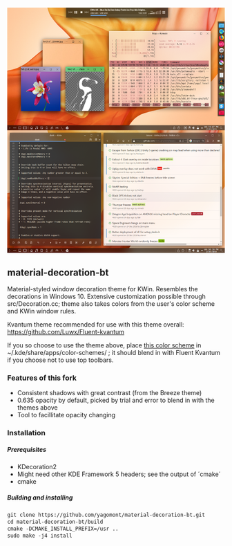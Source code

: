 ![Demo](data/preview.png)

## material-decoration-bt
Material-styled window decoration theme for KWin. Resembles the decorations in Windows 10.
Extensive customization possible through src/Decoration.cc; theme also takes colors from the user's color scheme and KWin window rules.

Kvantum theme recommended for use with this theme overall: https://github.com/Luwx/Fluent-kvantum

If you so choose to use the theme above, place [this color scheme](https://github.com/yagomont/warna-mac-kvmd/blob/master/WarnaMac20DarkerKVMD.colors) in ~/.kde/share/apps/color-schemes/ ; it should blend in with Fluent Kvantum if you choose not to use top toolbars.

### Features of this fork
* Consistent shadows with great contrast (from the Breeze theme)
* 0.635 opacity by default, picked by trial and error to blend in with the themes above
* Tool to facillitate opacity changing 

### Installation

##### Prerequisites

* KDecoration2
* Might need other KDE Framework 5 headers; see the output of ´cmake´
* cmake

##### Building and installing

```
git clone https://github.com/yagomont/material-decoration-bt.git
cd material-decoration-bt/build
cmake -DCMAKE_INSTALL_PREFIX=/usr ..
sudo make -j4 install
```
